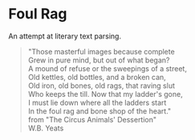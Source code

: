 # Foul Rag
An attempt at literary text parsing.



 > "Those masterful images because complete <br />
Grew in pure mind, but out of what began? <br />
A mound of refuse or the sweepings of a street, <br />
Old kettles, old bottles, and a broken can, <br />
Old iron, old bones, old rags, that raving slut <br />
Who keeps the till. Now that my ladder's gone, <br />
I must lie down where all the ladders start <br />
In the foul rag and bone shop of the heart." <br />
from "The Circus Animals' Dessertion" <br />
W.B. Yeats
